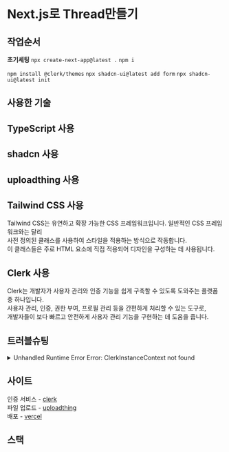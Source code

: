 # Next.js로 Thread만들기

## 작업순서
**초기세팅**
`npx create-next-app@latest .`
`npm i`

`npm install @clerk/themes`
`npx shadcn-ui@latest add form`
`npx shadcn-ui@latest init`

## 사용한 기술

## TypeScript 사용

## shadcn 사용

## uploadthing 사용

## Tailwind CSS 사용
Tailwind CSS는 유연하고 확장 가능한 CSS 프레임워크입니다. 일반적인 CSS 프레임워크와는 달리   
사전 정의된 클래스를 사용하여 스타일을 적용하는 방식으로 작동합니다.   
이 클래스들은 주로 HTML 요소에 직접 적용되어 디자인을 구성하는 데 사용됩니다.

## Clerk 사용
Clerk는 개발자가 사용자 관리와 인증 기능을 쉽게 구축할 수 있도록 도와주는 플랫폼 중 하나입니다.   
사용자 관리, 인증, 권한 부여, 프로필 관리 등을 간편하게 처리할 수 있는 도구로,   
개발자들이 보다 빠르고 안전하게 사용자 관리 기능을 구현하는 데 도움을 줍니다.

## 트러블슈팅
<details>
    <summary>
    Unhandled Runtime Error   
    Error: ClerkInstanceContext not found
    </summary>

    - 문제 원인

    
    - 문제 해결

    <html lang="en">
        <ClerkProvider>
            <body className={inter.className}>
                {children}  
            </body>
        </ClerkProvider>
    </html>
</details>

## 사이트

인증 서비스 - [clerk](https://clerk.com/)   
파일 업로드 - [uploadthing](https://uploadthing.com/)   
배포 - [vercel](https://vercel.com/)   


## 스택
